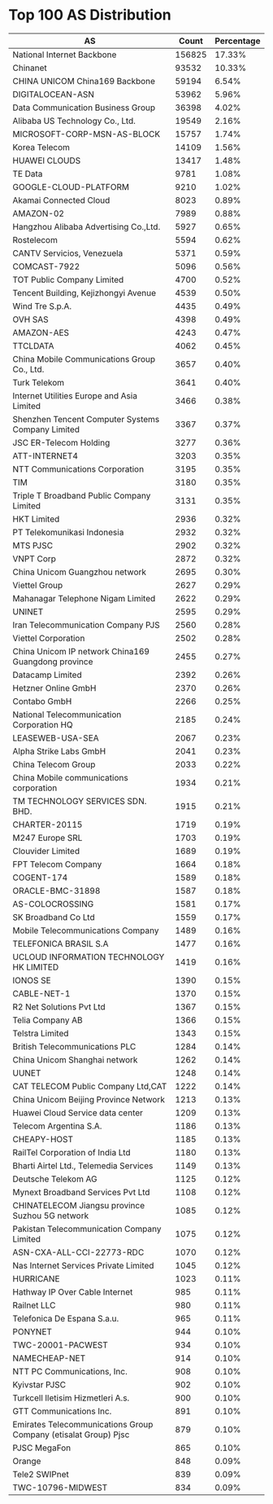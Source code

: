 # Top 100 AS Distribution
| AS | Count | Percentage |
|----|----|----|
| National Internet Backbone | 156825 | 17.33% |
| Chinanet | 93532 | 10.33% |
| CHINA UNICOM China169 Backbone | 59194 | 6.54% |
| DIGITALOCEAN-ASN | 53962 | 5.96% |
| Data Communication Business Group | 36398 | 4.02% |
| Alibaba US Technology Co., Ltd. | 19549 | 2.16% |
| MICROSOFT-CORP-MSN-AS-BLOCK | 15757 | 1.74% |
| Korea Telecom | 14109 | 1.56% |
| HUAWEI CLOUDS | 13417 | 1.48% |
| TE Data | 9781 | 1.08% |
| GOOGLE-CLOUD-PLATFORM | 9210 | 1.02% |
| Akamai Connected Cloud | 8023 | 0.89% |
| AMAZON-02 | 7989 | 0.88% |
| Hangzhou Alibaba Advertising Co.,Ltd. | 5927 | 0.65% |
| Rostelecom | 5594 | 0.62% |
| CANTV Servicios, Venezuela | 5371 | 0.59% |
| COMCAST-7922 | 5096 | 0.56% |
| TOT Public Company Limited | 4700 | 0.52% |
| Tencent Building, Kejizhongyi Avenue | 4539 | 0.50% |
| Wind Tre S.p.A. | 4435 | 0.49% |
| OVH SAS | 4398 | 0.49% |
| AMAZON-AES | 4243 | 0.47% |
| TTCLDATA | 4062 | 0.45% |
| China Mobile Communications Group Co., Ltd. | 3657 | 0.40% |
| Turk Telekom | 3641 | 0.40% |
| Internet Utilities Europe and Asia Limited | 3466 | 0.38% |
| Shenzhen Tencent Computer Systems Company Limited | 3367 | 0.37% |
| JSC ER-Telecom Holding | 3277 | 0.36% |
| ATT-INTERNET4 | 3203 | 0.35% |
| NTT Communications Corporation | 3195 | 0.35% |
| TIM | 3180 | 0.35% |
| Triple T Broadband Public Company Limited | 3131 | 0.35% |
| HKT Limited | 2936 | 0.32% |
| PT Telekomunikasi Indonesia | 2932 | 0.32% |
| MTS PJSC | 2902 | 0.32% |
| VNPT Corp | 2872 | 0.32% |
| China Unicom Guangzhou network | 2695 | 0.30% |
| Viettel Group | 2627 | 0.29% |
| Mahanagar Telephone Nigam Limited | 2622 | 0.29% |
| UNINET | 2595 | 0.29% |
| Iran Telecommunication Company PJS | 2560 | 0.28% |
| Viettel Corporation | 2502 | 0.28% |
| China Unicom IP network China169 Guangdong province | 2455 | 0.27% |
| Datacamp Limited | 2392 | 0.26% |
| Hetzner Online GmbH | 2370 | 0.26% |
| Contabo GmbH | 2266 | 0.25% |
| National Telecommunication Corporation HQ | 2185 | 0.24% |
| LEASEWEB-USA-SEA | 2067 | 0.23% |
| Alpha Strike Labs GmbH | 2041 | 0.23% |
| China Telecom Group | 2033 | 0.22% |
| China Mobile communications corporation | 1934 | 0.21% |
| TM TECHNOLOGY SERVICES SDN. BHD. | 1915 | 0.21% |
| CHARTER-20115 | 1719 | 0.19% |
| M247 Europe SRL | 1703 | 0.19% |
| Clouvider Limited | 1689 | 0.19% |
| FPT Telecom Company | 1664 | 0.18% |
| COGENT-174 | 1589 | 0.18% |
| ORACLE-BMC-31898 | 1587 | 0.18% |
| AS-COLOCROSSING | 1581 | 0.17% |
| SK Broadband Co Ltd | 1559 | 0.17% |
| Mobile Telecommunications Company | 1489 | 0.16% |
| TELEFONICA BRASIL S.A | 1477 | 0.16% |
| UCLOUD INFORMATION TECHNOLOGY HK LIMITED | 1419 | 0.16% |
| IONOS SE | 1390 | 0.15% |
| CABLE-NET-1 | 1370 | 0.15% |
| R2 Net Solutions Pvt Ltd | 1367 | 0.15% |
| Telia Company AB | 1366 | 0.15% |
| Telstra Limited | 1343 | 0.15% |
| British Telecommunications PLC | 1284 | 0.14% |
| China Unicom Shanghai network | 1262 | 0.14% |
| UUNET | 1248 | 0.14% |
| CAT TELECOM Public Company Ltd,CAT | 1222 | 0.14% |
| China Unicom Beijing Province Network | 1213 | 0.13% |
| Huawei Cloud Service data center | 1209 | 0.13% |
| Telecom Argentina S.A. | 1186 | 0.13% |
| CHEAPY-HOST | 1185 | 0.13% |
| RailTel Corporation of India Ltd | 1180 | 0.13% |
| Bharti Airtel Ltd., Telemedia Services | 1149 | 0.13% |
| Deutsche Telekom AG | 1125 | 0.12% |
| Mynext Broadband Services Pvt Ltd | 1108 | 0.12% |
| CHINATELECOM Jiangsu province Suzhou 5G network | 1085 | 0.12% |
| Pakistan Telecommunication Company Limited | 1075 | 0.12% |
| ASN-CXA-ALL-CCI-22773-RDC | 1070 | 0.12% |
| Nas Internet Services Private Limited | 1045 | 0.12% |
| HURRICANE | 1023 | 0.11% |
| Hathway IP Over Cable Internet | 985 | 0.11% |
| Railnet LLC | 980 | 0.11% |
| Telefonica De Espana S.a.u. | 965 | 0.11% |
| PONYNET | 944 | 0.10% |
| TWC-20001-PACWEST | 934 | 0.10% |
| NAMECHEAP-NET | 914 | 0.10% |
| NTT PC Communications, Inc. | 908 | 0.10% |
| Kyivstar PJSC | 902 | 0.10% |
| Turkcell Iletisim Hizmetleri A.s. | 900 | 0.10% |
| GTT Communications Inc. | 891 | 0.10% |
| Emirates Telecommunications Group Company (etisalat Group) Pjsc | 879 | 0.10% |
| PJSC MegaFon | 865 | 0.10% |
| Orange | 848 | 0.09% |
| Tele2 SWIPnet | 839 | 0.09% |
| TWC-10796-MIDWEST | 834 | 0.09% |
